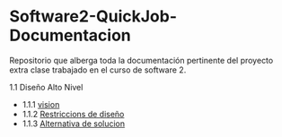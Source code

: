 # Software2-QuickJob-Documentacion

Repositorio que alberga toda la documentación pertinente del proyecto extra clase trabajado en el curso de software 2.

 1.1 Diseño Alto Nivel
  - 1.1.1 [vision](https://github.com/F3liP3L/Software2-QuickJob-Documentacion/tree/main/Desing-high-level/vision)
  - 1.1.2 [Restriccions de diseño](https://github.com/F3liP3L/Software2-QuickJob-Documentacion/tree/main/Desing-high-level/Restricciones-del-dise%C3%B1o)
  - 1.1.3 [Alternativa de solucion](https://github.com/F3liP3L/Software2-QuickJob-Documentacion/tree/main/Desing-high-level/Alternativa-de-solucion)

   

